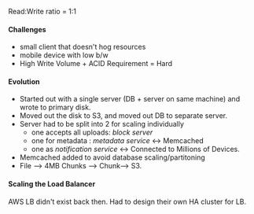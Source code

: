 Read:Write ratio = 1:1

#### Challenges
- small client that doesn't hog resources
- mobile device with low b/w
- High Write Volume + ACID Requirement = Hard

#### Evolution
- Started out with a single server (DB + server on same machine) and wrote to primary disk.
- Moved out the disk to S3, and moved out DB to separate server.
- Server had to be split into 2 for scaling individually
	- one accepts all uploads: _block server_
	- one for metadata : _metadata service_   <-> Memcached
	- one as _notification service_ <-> Connected to Millions of Devices.
- Memcached added to avoid database scaling/partitoning
- File --> 4MB Chunks --> Chunk--> S3.

#### Scaling the Load Balancer
AWS LB didn't exist back then. Had to design their own HA cluster for LB.
